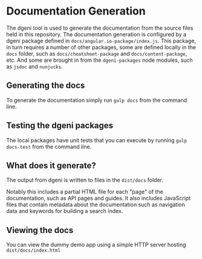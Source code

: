 # Documentation Generation

The dgeni tool is used to generate the documentation from the source files held in this repository.
The documentation generation is configured by a dgeni package defined in `docs/angular.io-package/index.js`.
This package, in turn requires a number of other packages, some are defined locally in the `docs` folder,
such as `docs/cheatsheet-package` and `docs/content-package`, etc. And some are brought in from the
`dgeni-packages` node modules, such as `jsdoc` and `nunjucks`.

## Generating the docs

To generate the documentation simply run `gulp docs` from the command line.

## Testing the dgeni packages

The local packages have unit tests that you can execute by running `gulp docs-test` from the command line.

## What does it generate?

The output from dgeni is written to files in the `dist/docs` folder.

Notably this includes a partial HTML file for each "page" of the documentation, such as API pages and guides.
It also includes JavaScript files that contain metadata about the documentation such as navigation data and
keywords for building a search index.

## Viewing the docs

You can view the dummy demo app using a simple HTTP server hosting `dist/docs/index.html`
